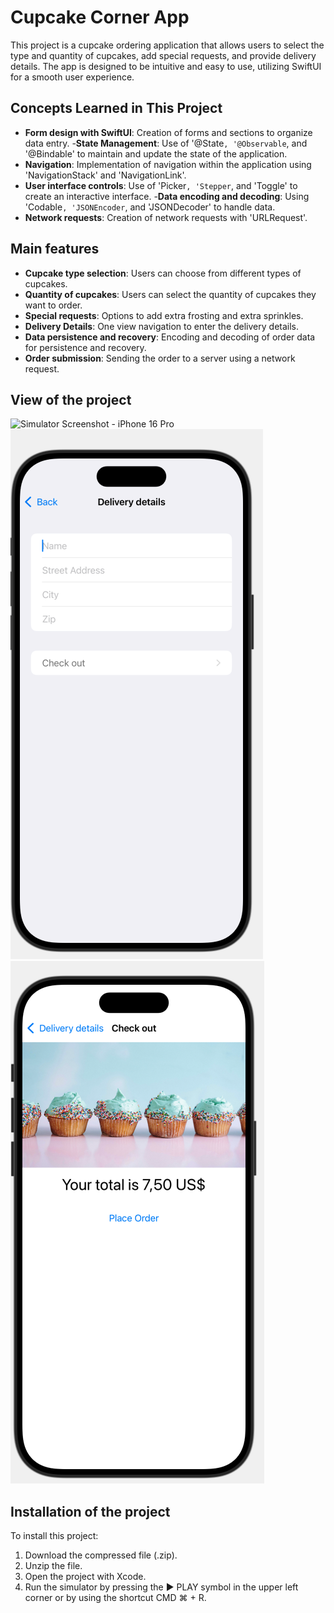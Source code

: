 # Cupcake Corner App

This project is a cupcake ordering application that allows users to select the type and quantity of cupcakes, add special requests, and provide delivery details. The app is designed to be intuitive and easy to use, utilizing SwiftUI for a smooth user experience.

## Concepts Learned in This Project

- **Form design with SwiftUI**: Creation of forms and sections to organize data entry.
-**State Management**: Use of '@State`, '@Observable`, and '@Bindable' to maintain and update the state of the application.
- **Navigation**: Implementation of navigation within the application using 'NavigationStack' and 'NavigationLink'.
- **User interface controls**: Use of 'Picker`, 'Stepper`, and 'Toggle' to create an interactive interface.
-**Data encoding and decoding**: Using 'Codable`, 'JSONEncoder`, and 'JSONDecoder' to handle data.
- **Network requests**: Creation of network requests with 'URLRequest'.

## Main features

- **Cupcake type selection**: Users can choose from different types of cupcakes.
- **Quantity of cupcakes**: Users can select the quantity of cupcakes they want to order.
- **Special requests**: Options to add extra frosting and extra sprinkles.
- **Delivery Details**: One view navigation to enter the delivery details.
- **Data persistence and recovery**: Encoding and decoding of order data for persistence and recovery.
- **Order submission**: Sending the order to a server using a network request.

## View of the project

![Simulator Screenshot - iPhone 16 Pro](CupcakeCorner/Assets.xcassets/CupcakeCorner2.imageset/CupcakeCorner1.png)
![Simulator Screenshot - iPhone 16 Pro](CupcakeCorner/Assets.xcassets/CupcakeCorner2.imageset/CupcakeCorner2.png)
![Simulator Screenshot - iPhone 16 Pro](CupcakeCorner/Assets.xcassets/CupcakeCorner3.imageset/CupcakeCorner3.png)



## Installation of the project

To install this project:

1. Download the compressed file (.zip).
2. Unzip the file.
3. Open the project with Xcode.
4. Run the simulator by pressing the ▶️ PLAY symbol in the upper left corner or by using the shortcut CMD ⌘ + R.
